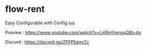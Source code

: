 # flow-rent

Easy Configurable with Config.lua

Preview : https://www.youtube.com/watch?v=LnI9mVwnssQ&t=4s

Discord : https://discord.gg/ZPFPEemrZc
